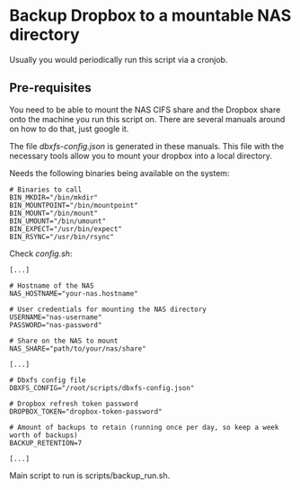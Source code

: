 # Backup Dropbox to a mountable NAS directory
Usually you would periodically run this script via a cronjob.

## Pre-requisites
You need to be able to mount the NAS CIFS share and the Dropbox share onto the machine you run this script on. There are several manuals around on how to do that, just google it.

The file _dbxfs-config.json_ is generated in these manuals. This file with the necessary tools allow you to mount your dropbox into a local directory.

Needs the following binaries being available on the system:
```
# Binaries to call
BIN_MKDIR="/bin/mkdir"
BIN_MOUNTPOINT="/bin/mountpoint"
BIN_MOUNT="/bin/mount"
BIN_UMOUNT="/bin/umount"
BIN_EXPECT="/usr/bin/expect"
BIN_RSYNC="/usr/bin/rsync"
```

Check _config.sh_:
```
[...]

# Hostname of the NAS
NAS_HOSTNAME="your-nas.hostname"

# User credentials for mounting the NAS directory
USERNAME="nas-username"
PASSWORD="nas-password"

# Share on the NAS to mount
NAS_SHARE="path/to/your/nas/share"

[...]

# Dbxfs config file
DBXFS_CONFIG="/root/scripts/dbxfs-config.json"

# Dropbox refresh token password
DROPBOX_TOKEN="dropbox-token-password"

# Amount of backups to retain (running once per day, so keep a week worth of backups)
BACKUP_RETENTION=7

[...]
```

Main script to run is scripts/backup_run.sh.